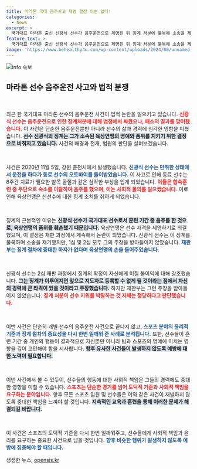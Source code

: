 ```yaml
---
title: 마라톤 국대 음주사고 제명 결정 이변 없다!
categories:
  - News
excerpt: >
  국가대표 마라톤 출신 신광식 선수가 음주운전으로 제명된 뒤 징계 처분에 불복해 소송을 제기했지만, 2심에서도 패소하며 징계는 유지됐다. 법원은 그의 주장을 일축하며 징계의 정당성을 확인했다.
feature_text: >
  국가대표 마라톤 출신 신광식 선수가 음주운전으로 제명된 뒤 징계 처분에 불복해 소송을 제기했지만, 2심에서도 패소하며 징계는 유지됐다. 법원은 그의 주장을 일축하며 징계의 정당성을 확인했다.
image: 'https://www.behealthy4u.com/wp-content/uploads/2024/06/unnamed-file.png'
---
```


<p><img src="https://www.behealthy4u.com/wp-content/uploads/2024/06/unnamed-file.png" alt="info 속보" /></p>

<h2 data-ke-size="size26">마라톤 선수 음주운전 사고와 법적 분쟁</h2>

<p data-ke-size="size16">&nbsp;</p> 

<p>최근 한 국가대표 마라톤 선수의 음주운전 사건이 법적 논란을 일으키고 있습니다. <b><span style="color: #ee2323;">신광식 선수는 음주운전으로 인한 징계처분에 대해 법정에서 싸웠으나, 패소의 결과를 맞이했습니다.</span></b> 이 사건은 단순한 음주운전뿐만 아니라 선수의 삶과 경력에 심각한 영향을 미쳤습니다. <b><span style="background-color: #21538527;">선수 신광식의 징계는 그가 소속된 육상연맹의 명예와 품위를 지키기 위한 결정으로 비춰지고 있습니다.</span></b> 사건의 배경과 전개, 법원의 판단을 살펴보겠습니다. </p>

<p data-ke-size="size16">&nbsp;</p>

<p>사건은 2020년 11월 5일, 강원 춘천시에서 발생했습니다. <b><span style="color: #1a5490;">신광식 선수는 만취한 상태에서 운전을 하다가 동료 선수의 오토바이를 들이받았습니다.</span></b> 이 사고로 인해 동료 선수는 8주간 치료가 필요한 발목 골절과 같은 심각한 부상을 입게 되었습니다. <b><span style="color: #ee2323;">이들은 합숙훈련 중 무단으로 숙소를 이탈하여 음주를 했으며, 이는 사회적 물의를 일으켰습니다.</span></b> 이로 인해 육상연맹은 신선수에 대한 징계 조치를 취하게 되었습니다. </p>

<p data-ke-size="size16">&nbsp;</p>

<p>징계의 근본적인 이유는 <b><span style="background-color: #21538527;">신광식 선수가 국가대표 선수로서 훈련 기간 중 음주를 한 것으로, 육상연맹의 품위를 훼손했기 때문입니다.</span></b> 육상연맹은 선수 자격을 제명하기로 의결했으며, 이 결정은 재판 과정에서 계속해서 논란이 되었습니다. 신광식 선수는 이 징계를 불복하며 소송을 제기했지만, 1심 및 2심 모두 그의 주장을 받아들이지 않았습니다. <b><span style="color: #1a5490;">재판부는 징계 절차에 중대한 하자가 없다며 육상연맹의 손을 들어주었습니다.</span></b> </p>

<p data-ke-size="size16">&nbsp;</p>

<p>신광식 선수는 2심 재판 과정에서 징계의 확정이 자신에게 미칠 불이익에 대해 강조했습니다. <b><span style="background-color: #21538527;">그는 징계가 이루어지면 앞으로 지도자로 등록할 수 없게 될 것이라는 점에서 자신의 경력에 큰 타격이 있을 것이라고 주장했습니다.</span></b> 하지만 재판부는 그런 주장을 받아들이지 않았습니다. <b><span style="color: #ee2323;">징계 처분이 선수 지위를 박탈하는 것 자체는 정당하다고 판단했습니다.</span></b> </p>

<p data-ke-size="size16">&nbsp;</p>

<p>이번 사건은 단순히 개별 선수의 음주운전 사건으로 끝나지 않고, <b><span style="color: #1a5490;">스포츠 분야의 윤리적 기준과 징계 절차의 중요성을 다시 한번 일깨워 준 사례로 분석됩니다.</span></b> 또한, 선수들이 훈련 기간 중 개인의 행동이 결과적으로 자신뿐만 아니라 팀과 스포츠의 명예에 미치는 영향을 깊이 고민해야 함을 시사합니다. <b><span style="background-color: #21538527;">향후 유사한 사건들이 발생하지 않도록 예방에 대한 노력이 필요합니다.</span></b> </p>

<p data-ke-size="size16">&nbsp;</p>

<p>이번 사건에서 볼 수 있듯이, 선수들의 행동에 대한 사회적 책임은 그들의 경력에도 중대한 영향을 미칠 수 있습니다. <b><span style="color: #ee2323;">스포츠는 단순한 경기를 넘어 도덕적 기준과 사회적 책임을 요구하는 분야입니다.</span></b> 향후 모든 스포츠 임원 및 선수들은 이와 같은 사건이 재발하지 않도록 중대한 책임을 느껴야 할 것입니다. <b><span style="background-color: #21538527;">지속적인 교육과 훈련을 통해 이러한 문제가 해결되길 바랍니다.</span></b> </p>

<p data-ke-size="size16">&nbsp;</p>

<p>이 사건은 스포츠의 도덕적 기준을 다시 한번 일깨워주고, 선수들에게 사회적 책임과 윤리를 요구하는 중요한 사건으로 남을 것입니다. <b><span style="color: #1a5490;">향후 비슷한 행위가 발생하지 않도록 예방에 집중해야 할 때입니다.</span></b> </p>
생생한 뉴스, <a href="https://opensis.kr" rel="dofollow">opensis.kr</a>


